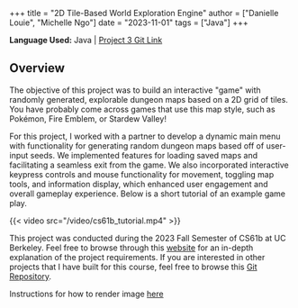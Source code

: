 +++
title = "2D Tile-Based World Exploration Engine"
author = ["Danielle Louie", "Michelle Ngo"]
date = "2023-11-01"
tags = ["Java"]
+++

**Language Used:** Java   |   [Project 3 Git Link](https://github.com/danilouie/CS61B-Projects/tree/main/proj3)

## Overview

The objective of this project was to build an interactive "game" with randomly generated, explorable dungeon maps based on a 2D grid of tiles. You have probably come across games that use this map style, such as Pokémon, Fire Emblem, or Stardew Valley! 


For this project, I worked with a partner to develop a dynamic main menu with functionality for generating random dungeon maps based off of user-input seeds. We implemented features for loading saved maps and facilitating a seamless exit from the game. We also incorporated interactive keypress controls and mouse functionality for movement, toggling map tools, and information display, which enhanced user engagement and overall gameplay experience. Below is a short tutorial of an example game play.

{{< video src="/video/cs61b_tutorial.mp4" >}}


This project was conducted during the 2023 Fall Semester of CS61b at UC Berkeley. Feel free to browse through this [website](https://fa23.datastructur.es/materials/proj/proj3/) for an in-depth explanation of the project requirements. If you are interested in other projects that I have built for this course, feel free to browse this [Git Repository](https://github.com/danilouie/CS61B-Projects).


Instructions for how to render image [here](https://werat.dev/blog/automatic-image-size-attributes-in-hugo/)
